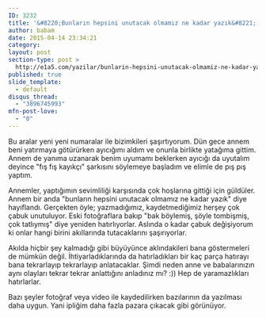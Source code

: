 ```yaml
---
ID: 3232
title: '&#8220;Bunların hepsini unutacak olmamız ne kadar yazık&#8221; dedi annem!'
author: babam
date: 2015-04-14 23:34:21
category:
layout: post
section-type: post >
  http://e1a5.com/yazilar/bunlarin-hepsini-unutacak-olmamiz-ne-kadar-yazik-dedi-annem/
published: true
slide_template:
  - default
disqus_thread:
  - "3896745993"
mfn-post-love:
  - "0"
---
```

Bu aralar yeni yeni numaralar ile bizimkileri şaşırtıyorum. Dün gece annem beni yatırmaya götürürken ayıcığımı aldım ve onunla birlikte yatağıma gittim. Annem de yanıma uzanarak benim uyumamı beklerken ayıcığı da uyutalım deyince "fış fış kayıkçı" şarkısını söylemeye başladım ve elimle de pış pış yaptım.

Annemler, yaptığımın sevimliliği karşısında çok hoşlarına gittiği için güldüler. Annem bir anda "bunların hepsini unutacak olmamız ne kadar yazık" diye hayıflandı. Gerçekten öyle; yazmadığımız, kaydetmediğimiz herşey çok çabuk unutuluyor. Eski fotoğraflara bakıp "bak böylemiş, şöyle tombişmiş, çok tatlıymış" diye yeniden hatırlıyorlar. Aslında o kadar çabuk değişiyorum ki onlar hangi birini akıllarında tutacaklarını şaşırıyorlar.

Akılda hiçbir şey kalmadığı gibi büyüyünce aklındakileri bana göstermeleri de mümkün değil. İhtiyarladıklarında da hatırladıkları bir kaç parça hatırayı bana tekrarlayıp tekrarlayıp anlatacaklar. Şimdi neden anne ve babalarınızın aynı olayları tekrar tekrar anlattığını anladınız mı? :)) Hep de yaramazlıkları hatırlarlar.

Bazı şeyler fotoğraf veya video ile kaydedilirken bazılarının da yazılması daha uygun. Yani ipliğim daha fazla pazara çıkacak gibi görünüyor.

&nbsp;
